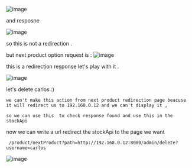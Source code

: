 ![image](https://user-images.githubusercontent.com/67979878/128312134-431e914a-ba3c-4804-adfa-d7a6ae5f7c95.png)


and resposne 

![image](https://user-images.githubusercontent.com/67979878/128312229-8d5d1b4e-33a0-45fe-a962-c8720451242b.png)

so this is not a redirection .

but next product option request is :
![image](https://user-images.githubusercontent.com/67979878/128312366-15409416-2ea3-43f2-8de1-e41f8b34e5d1.png)

this is a redirection response let's play with it .

![image](https://user-images.githubusercontent.com/67979878/128312631-22fc75a9-11ce-4a34-b5d1-7def6e6c4bbd.png)

let's delete carlos :) 
```
we can't make this action from next product redirection page beacuse it will redirect us to 192.168.0.12 and we can't display it ,

so we can use this  to check response found and use this in the stockApi
```
now we can write a url redirect the stockApi to the page we want 

` /product/nextProduct?path=http://192.168.0.12:8080/admin/delete?username=carlos`

![image](https://user-images.githubusercontent.com/67979878/128313777-ffaca42a-8c7e-405c-b76e-10dc5e4be3ad.png)

